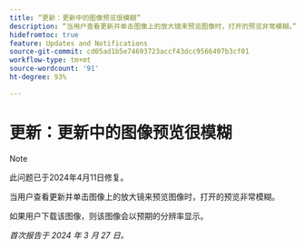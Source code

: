 ```yaml
---
title: “更新：更新中的图像预览很模糊”
description: “当用户查看更新并单击图像上的放大镜来预览图像时，打开的预览非常模糊。”
hidefromtoc: true
feature: Updates and Notifications
source-git-commit: cd05ad1b5e74693723accf43dcc9566497b3cf01
workflow-type: tm+mt
source-wordcount: '91'
ht-degree: 93%

---
```



# 更新：更新中的图像预览很模糊

>[!NOTE]
>
>此问题已于2024年4月11日修复。

当用户查看更新并单击图像上的放大镜来预览图像时，打开的预览非常模糊。

如果用户下载该图像，则该图像会以预期的分辨率显示。

_首次报告于 2024 年 3 月 27 日。_

